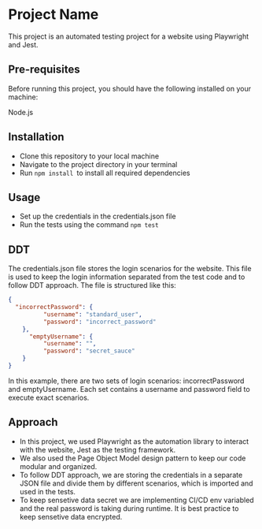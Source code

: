 # Project Name
This project is an automated testing project for a website using Playwright and Jest.

## Pre-requisites
Before running this project, you should have the following installed on your machine:

Node.js

## Installation
* Clone this repository to your local machine
* Navigate to the project directory in your terminal
* Run `npm install `to install all required dependencies

## Usage
* Set up the credentials in the credentials.json file
* Run the tests using the command `npm test`

## DDT
The credentials.json file stores the login scenarios for the website. This file is used to keep the login information separated from the test code and to follow DDT approach. The file is structured like this:

```json
{
  "incorrectPassword": {
          "username": "standard_user",
          "password": "incorrect_password"
    },
      "emptyUsername": {
          "username": "",
          "password": "secret_sauce"
    }
}
```
In this example, there are two sets of login scenarios: incorrectPassword and emptyUsername. Each set contains a username and password field to execute exact scenarios. 

## Approach
* In this project, we used Playwright as the automation library to interact with the website, Jest as the testing framework. 
* We also used the Page Object Model design pattern to keep our code modular and organized. 
* To follow DDT approach, we are storing the credentials in a separate JSON file and divide them by different scenarios, which is imported and used in the tests. 
* To keep sensetive data secret we are implementing CI/CD env variabled and the real password is taking during runtime. It is best practice to keep sensetive data encrypted. 